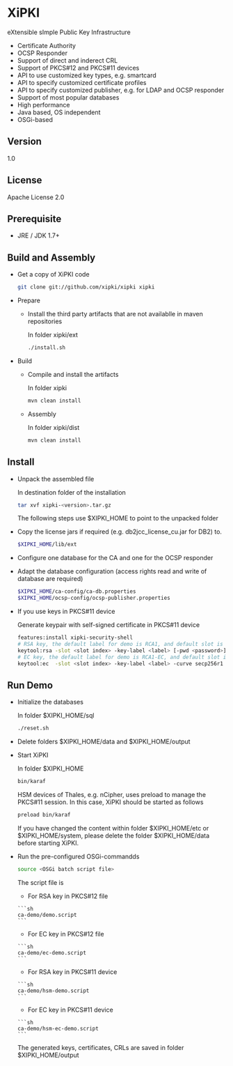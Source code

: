 XiPKI
=========

eXtensible sImple Public Key Infrastructure

  - Certificate Authority
  - OCSP Responder
  - Support of direct and inderect CRL
  - Support of PKCS#12 and PKCS#11 devices
  - API to use customized key types, e.g. smartcard
  - API to specify customized certificate profiles
  - API to specify customized publisher, e.g. for LDAP and OCSP responder
  - Support of most popular databases
  - High performance
  - Java based, OS independent
  - OSGi-based
  
Version
----

1.0

License
-----------

Apache License 2.0

Prerequisite
------------
* JRE / JDK 1.7+

Build and Assembly
------------------
* Get a copy of XiPKI code
  ```sh
  git clone git://github.com/xipki/xipki xipki
  ```

* Prepare
  * Install the third party artifacts that are not availablle in maven repositories    
    
    In folder xipki/ext
    ```sh
    ./install.sh
    ```
 
* Build
  * Compile and install the artifacts
    
    In folder xipki
    ```sh
    mvn clean install
    ```
    
  * Assembly
  
    In folder xipki/dist
    ```sh
    mvn clean install
    ```

Install
-------

* Unpack the assembled file
 
    In destination folder of the installation
    ```sh
    tar xvf xipki-<version>.tar.gz
    ```
    The following steps use $XIPKI_HOME to point to the unpacked folder

* Copy the license jars if required (e.g. db2jcc_license_cu.jar for DB2) to.

    ```sh
    $XIPKI_HOME/lib/ext
    ```

* Configure one database for the CA and one for the OCSP responder
* Adapt the database configuration (access rights read and write of database are required)

    ```sh
    $XIPKI_HOME/ca-config/ca-db.properties
    $XIPKI_HOME/ocsp-config/ocsp-publisher.properties
    ```
* If you use keys in PKCS#11 device 

    Generate keypair with self-signed certificate in PKCS#11 device
    ```sh
    features:install xipki-security-shell
    # RSA key, the default label for demo is RCA1, and default slot is 1
    keytool:rsa -slot <slot index> -key-label <label> [-pwd <password>]
    # EC key, the default label for demo is RCA1-EC, and default slot is 1
    keytool:ec  -slot <slot index> -key-label <label> -curve secp256r1 [-pwd <password>]
    ```

Run Demo
-----

* Initialize the databases

    In folder $XIPKI_HOME/sql
    ```sh
    ./reset.sh
    ```
* Delete folders $XIPKI_HOME/data and $XIPKI_HOME/output

* Start XiPKI
  
    In folder $XIPKI_HOME
    ```sh
    bin/karaf
    ```

    HSM devices of Thales, e.g. nCipher, uses preload to manage the PKCS#11 session. In this case, XiPKI should be started as follows
    ```sh
    preload bin/karaf
    ```

    If you have changed the content within folder $XIPKI_HOME/etc or $XIPKI_HOME/system, please delete the folder $XIPKI_HOME/data before starting XiPKI.

* Run the pre-configured OSGi-commandds
  
    ```sh
    source <OSGi batch script file>
    ```
    The script file is
     * For RSA key in PKCS#12 file
     
      ```sh
      ca-demo/demo.script
      ```
       
     * For EC key in PKCS#12 file
     
      ```sh
      ca-demo/ec-demo.script
      ```
       
     * For RSA key in PKCS#11 device
     
      ```sh
      ca-demo/hsm-demo.script
      ```
       
     * For EC key in PKCS#11 device
     
      ```sh
      ca-demo/hsm-ec-demo.script
      ```
    The generated keys, certificates, CRLs are saved in folder $XIPKI_HOME/output
  

